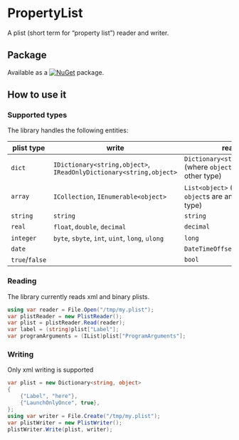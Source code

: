 # PropertyList

A plist (short term for “property list”) reader and writer.

## Package

Available as a [![NuGet](https://img.shields.io/nuget/v/PropertyList.svg?style=flat-square)](https://www.nuget.org/packages/PropertyList) package.

## How to use it

### Supported types

The library handles the following entities:

| plist type | write | read |
|--|--|--|
| `dict` | `IDictionary<string,object>`, `IReadOnlyDictionary<string,object>` | `Dictionary<string,object>` (where `object`s are any other type) |
| `array` | `ICollection`, `IEnumerable<object>` | `List<object>` (where `object`s are any other type) |
| `string` | `string` | `string` |
| `real` | `float`, `double`, `decimal` | `decimal` |
| `integer` | `byte`, `sbyte`, `int`, `uint`, `long`, `ulong`  | `long` |
| `date` | | `DateTimeOffset` |
| `true`/`false` | | `bool` |

### Reading

The library currently reads xml and binary plists.

```csharp
using var reader = File.Open("/tmp/my.plist");
var plistReader = new PlistReader();
var plist = plistReader.Read(reader);
var label = (string)plist["Label"];
var programArguments = (IList)plist["ProgramArguments"];
```

### Writing

Only xml writing is supported

```csharp
var plist = new Dictionary<string, object>
{
    {"Label", "here"},
    {"LaunchOnlyOnce", true},
};
using var writer = File.Create("/tmp/my.plist");
var plistWriter = new PlistWriter();
plistWriter.Write(plist, writer);
```
